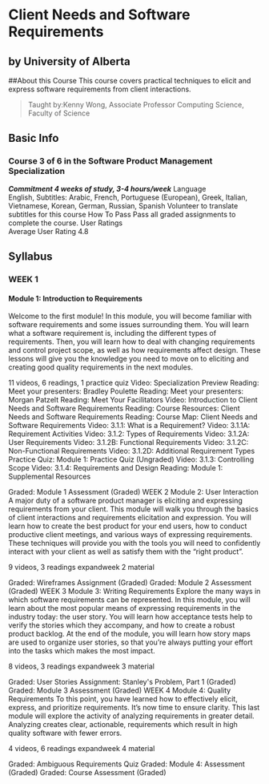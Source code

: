 # Client Needs and Software Requirements
## by University of Alberta

##About this Course
This course covers practical techniques to elicit and express software requirements from client interactions.



>Taught by:Kenny Wong, Associate Professor
>Computing Science, Faculty of Science

## Basic Info	
### Course 3 of 6 in the Software Product Management Specialization
***Commitment	4 weeks of study, 3-4 hours/week***
Language	
English, Subtitles: Arabic, French, Portuguese (European), Greek, Italian, Vietnamese, Korean, German, Russian, Spanish
Volunteer to translate subtitles for this course
How To Pass	Pass all graded assignments to complete the course.
User Ratings	
Average User Rating 4.8
## Syllabus
### WEEK 1
#### Module 1: Introduction to Requirements
Welcome to the first module! In this module, you will become familiar with software requirements and some issues surrounding them. You will learn what a software requirement is, including the different types of requirements. Then, you will learn how to deal with changing requirements and control project scope, as well as how requirements affect design. These lessons will give you the knowledge you need to move on to eliciting and creating good quality requirements in the next modules.

11 videos, 6 readings, 1 practice quiz
Video: Specialization Preview
Reading: Meet your presenters: Bradley Poulette
Reading: Meet your presenters: Morgan Patzelt
Reading: Meet Your Facilitators
Video: Introduction to Client Needs and Software Requirements
Reading: Course Resources: Client Needs and Software Requirements
Reading: Course Map: Client Needs and Software Requirements
Video: 3.1.1: What is a Requirement?
Video: 3.1.1A: Requirement Activities
Video: 3.1.2: Types of Requirements
Video: 3.1.2A: User Requirements
Video: 3.1.2B: Functional Requirements
Video: 3.1.2C: Non-Functional Requirements
Video: 3.1.2D: Additional Requirement Types
Practice Quiz: Module 1: Practice Quiz (Ungraded)
Video: 3.1.3: Controlling Scope
Video: 3.1.4: Requirements and Design
Reading: Module 1: Supplemental Resources


Graded: Module 1 Assessment (Graded)
WEEK 2
Module 2: User Interaction
A major duty of a software product manager is eliciting and expressing requirements from your client. This module will walk you through the basics of client interactions and requirements elicitation and expression. You will learn how to create the best product for your end users, how to conduct productive client meetings, and various ways of expressing requirements. These techniques will provide you with the tools you will need to confidently interact with your client as well as satisfy them with the “right product”.

9 videos, 3 readings
expandweek 2 material

Graded: Wireframes Assignment (Graded)
Graded: Module 2 Assessment (Graded)
WEEK 3
Module 3: Writing Requirements
Explore the many ways in which software requirements can be represented. In this module, you will learn about the most popular means of expressing requirements in the industry today: the user story. You will learn how acceptance tests help to verify the stories which they accompany, and how to create a robust product backlog. At the end of the module, you will learn how story maps are used to organize user stories, so that you’re always putting your effort into the tasks which makes the most impact.

8 videos, 3 readings
expandweek 3 material

Graded: User Stories Assignment: Stanley's Problem, Part 1 (Graded)
Graded: Module 3 Assessment (Graded)
WEEK 4
Module 4: Quality Requirements
To this point, you have learned how to effectively elicit, express, and prioritize requirements. It’s now time to ensure clarity. This last module will explore the activity of analyzing requirements in greater detail. Analyzing creates clear, actionable, requirements which result in high quality software with fewer errors.

4 videos, 6 readings
expandweek 4 material

Graded: Ambiguous Requirements Quiz
Graded: Module 4: Assessment (Graded)
Graded: Course Assessment (Graded)

